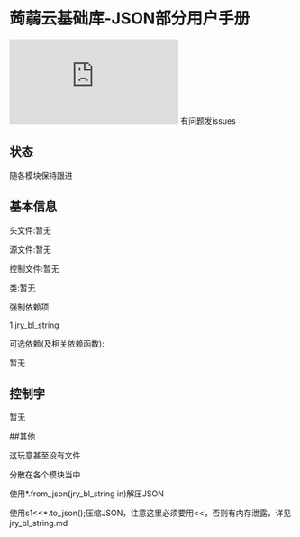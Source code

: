 # 蒟蒻云基础库-JSON部分用户手册
![](http://www.juruoyun.top/jry_wb/jry_wb_netdisk/jry_nd_do_file.php?action=open&share_id=4&file_id=15)
有问题发issues

## 状态
随各模块保持跟进

## 基本信息

头文件:暂无

源文件:暂无

控制文件:暂无

类:暂无

强制依赖项:

1.jry_bl_string

可选依赖(及相关依赖函数):

暂无

## 控制字

暂无

##其他

这玩意甚至没有文件

分散在各个模块当中

使用*.from_json(jry_bl_string in)解压JSON

使用s1<<*.to_json();压缩JSON，注意这里必须要用<<，否则有内存泄露，详见jry_bl_string.md

